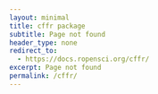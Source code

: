 ```yaml
--- 
layout: minimal
title: cffr package
subtitle: Page not found
header_type: none
redirect_to:
  - https://docs.ropensci.org/cffr/
excerpt: Page not found
permalink: /cffr/
---
```

